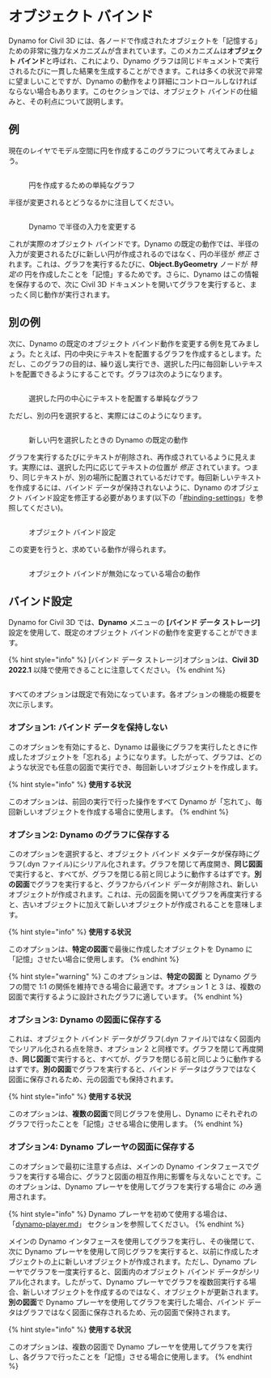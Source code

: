 # オブジェクト バインド

Dynamo for Civil 3D には、各ノードで作成されたオブジェクトを「記憶する」ための非常に強力なメカニズムが含まれています。このメカニズムは**オブジェクト バインド**と呼ばれ、これにより、Dynamo グラフは同じドキュメントで実行されるたびに一貫した結果を生成することができます。これは多くの状況で非常に望ましいことですが、Dynamo の動作をより詳細にコントロールしなければならない場合もあります。このセクションでは、オブジェクト バインドの仕組みと、その利点について説明します。

## 例

現在のレイヤでモデル空間に円を作成するこのグラフについて考えてみましょう。

<figure><img src="../../.gitbook/assets/c3d-binding-create-circle.png" alt=""><figcaption><p>円を作成するための単純なグラフ</p></figcaption></figure>

半径が変更されるとどうなるかに注目してください。

<figure><img src="../../.gitbook/assets/c3d-binding-change-radius.gif" alt=""><figcaption><p>Dynamo で半径の入力を変更する</p></figcaption></figure>

これが実際のオブジェクト バインドです。Dynamo の既定の動作では、半径の入力が変更されるたびに新しい円が作成されるのではなく、円の半径が _修正_ されます。これは、グラフを実行するたびに、**Object.ByGeometry** ノードが _特定の_ 円を作成したことを「記憶」するためです。さらに、Dynamo はこの情報を保存するので、次に Civil 3D ドキュメントを開いてグラフを実行すると、まったく同じ動作が実行されます。

## 別の例

次に、Dynamo の既定のオブジェクト バインド動作を変更する例を見てみましょう。たとえば、円の中央にテキストを配置するグラフを作成するとします。ただし、このグラフの目的は、繰り返し実行でき、選択した円に毎回新しいテキストを配置できるようにすることです。グラフは次のようになります。

<figure><img src="../../.gitbook/assets/c3d-binding-create-text.png" alt=""><figcaption><p>選択した円の中心にテキストを配置する単純なグラフ</p></figcaption></figure>

ただし、別の円を選択すると、実際にはこのようになります。

<figure><img src="../../.gitbook/assets/c3d-binding-select-circle.gif" alt=""><figcaption><p>新しい円を選択したときの Dynamo の既定の動作</p></figcaption></figure>

グラフを実行するたびにテキストが削除され、再作成されているように見えます。実際には、選択した円に応じてテキストの位置が _修正_ されています。つまり、同じテキストが、別の場所に配置されているだけです。毎回新しいテキストを作成するには、バインド データが保持されないように、Dynamo のオブジェクト バインド設定を修正する必要があります(以下の「[\#binding-settings](object-binding.md#binding-settings "mention")」を参照してください)。

<figure><img src="../../.gitbook/assets/Land_ServicePlacement_BindingSettings.png" alt=""><figcaption><p>オブジェクト バインド設定</p></figcaption></figure>

この変更を行うと、求めている動作が得られます。

<figure><img src="../../.gitbook/assets/c3d-binding-repeat-placement.gif" alt=""><figcaption><p>オブジェクト バインドが無効になっている場合の動作</p></figcaption></figure>

## バインド設定

Dynamo for Civil 3D では、**Dynamo** メニューの **[バインド データ ストレージ]** 設定を使用して、既定のオブジェクト バインドの動作を変更することができます。

{% hint style="info" %}
 [バインド データ ストレージ]オプションは、**Civil 3D 2022.1** 以降で使用できることに注意してください。 
{% endhint %}

<figure><img src="../../.gitbook/assets/c3d-binding-settings (1).png" alt=""><figcaption></figcaption></figure>

すべてのオプションは既定で有効になっています。各オプションの機能の概要を次に示します。

### オプション1: バインド データを保持しない

このオプションを有効にすると、Dynamo は最後にグラフを実行したときに作成したオブジェクトを「忘れる」ようになります。したがって、グラフは、どのような状況でも任意の図面で実行でき、毎回新しいオブジェクトを作成します。

{% hint style="info" %}
 **使用する状況**

このオプションは、前回の実行で行った操作をすべて Dynamo が「忘れて」、毎回新しいオブジェクトを作成する場合に使用します。 
{% endhint %}

### オプション2: Dynamo のグラフに保存する

このオプションを選択すると、オブジェクト バインド メタデータが保存時にグラフ(.dyn ファイル)にシリアル化されます。グラフを閉じて再度開き、**同じ図面**で実行すると、すべてが、グラフを閉じる前と同じように動作するはずです。**別の図面**でグラフを実行すると、グラフからバインド データが削除され、新しいオブジェクトが作成されます。これは、元の図面を開いてグラフを再度実行すると、古いオブジェクトに加えて新しいオブジェクトが作成されることを意味します。

{% hint style="info" %}
 **使用する状況**

このオプションは、**特定の図面**で最後に作成したオブジェクトを Dynamo に「記憶」させたい場合に使用します。 
{% endhint %}

{% hint style="warning" %}
 このオプションは、**特定の図面** と Dynamo グラフの間で 1:1 の関係を維持できる場合に最適です。オプション 1 と 3 は、複数の図面で実行するように設計されたグラフに適しています。 
{% endhint %}

### オプション3: Dynamo の図面に保存する

これは、オブジェクト バインド データがグラフ(.dyn ファイル)ではなく図面内でシリアル化される点を除き、オプション 2 と同様です。グラフを閉じて再度開き、**同じ図面**で実行すると、すべてが、グラフを閉じる前と同じように動作するはずです。**別の図面**でグラフを実行すると、バインド データはグラフではなく図面に保存されるため、元の図面でも保持されます。

{% hint style="info" %}
 **使用する状況**

このオプションは、**複数の図面**で同じグラフを使用し、Dynamo にそれぞれのグラフで行ったことを「記憶」させる場合に使用します。 
{% endhint %}

### オプション4: Dynamo プレーヤの図面に保存する

このオプションで最初に注意する点は、メインの Dynamo インタフェースでグラフを実行する場合に、グラフと図面の相互作用に影響を与えないことです。このオプションは、Dynamo プレーヤを使用してグラフを実行する場合に _のみ_ 適用されます。

{% hint style="info" %}
 Dynamo プレーヤを初めて使用する場合は、「[dynamo-player.md](../dynamo-player.md "mention")」 セクションを参照してください。 
{% endhint %}

メインの Dynamo インタフェースを使用してグラフを実行し、その後閉じて、次に Dynamo プレーヤを使用して同じグラフを実行すると、以前に作成したオブジェクトの上に新しいオブジェクトが作成されます。ただし、Dynamo プレーヤでグラフを一度実行すると、図面内のオブジェクト バインド データがシリアル化されます。したがって、Dynamo プレーヤでグラフを複数回実行する場合、新しいオブジェクトを作成するのではなく、オブジェクトが更新されます。**別の図面**で Dynamo プレーヤを使用してグラフを実行した場合、バインド データはグラフではなく図面に保存されるため、元の図面で保持されます。

{% hint style="info" %}
 **使用する状況**

このオプションは、複数の図面で Dynamo プレーヤを使用してグラフを実行し、各グラフで行ったことを「記憶」させる場合に使用します。 
{% endhint %}
